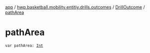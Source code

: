 [app](../../index.md) / [hwp.basketball.mobility.entitiy.drills.outcomes](../index.md) / [DrillOutcome](index.md) / [pathArea](.)

# pathArea

`var pathArea: `[`Int`](https://kotlinlang.org/api/latest/jvm/stdlib/kotlin/-int/index.html)